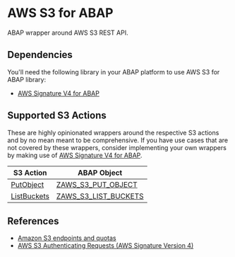 # AWS S3 for ABAP

ABAP wrapper around AWS S3 REST API.

## Dependencies
You'll need the following library in your ABAP platform to use AWS S3 for ABAP library:

+ [AWS Signature V4 for ABAP](https://github.com/tmhew/abap-aws-sigv4)

## Supported S3 Actions

These are highly opinionated wrappers around the respective S3 actions and by no mean meant to be comprehensive. If you have use cases that are not covered by these wrappers, consider implementing your own wrappers by making use of [AWS Signature V4 for ABAP](https://github.com/tmhew/abap-aws-sigv4).

| S3 Action | ABAP Object |
|-----------|-------------|
| [PutObject](https://docs.aws.amazon.com/AmazonS3/latest/API/API_PutObject.html) | [ZAWS_S3_PUT_OBJECT](https://github.com/tmhew/abap-aws-s3/blob/main/src/zaws_s3_put_object.clas.abap) |
| [ListBuckets](https://docs.aws.amazon.com/AmazonS3/latest/API/API_ListBuckets.html) | [ZAWS_S3_LIST_BUCKETS](https://github.com/tmhew/abap-aws-s3/blob/main/src/zaws_s3_list_buckets.clas.abap) |

## References

+ [Amazon S3 endpoints and quotas](https://docs.aws.amazon.com/general/latest/gr/s3.html)
+ [AWS S3 Authenticating Requests (AWS Signature Version 4)](https://docs.aws.amazon.com/AmazonS3/latest/API/sig-v4-authenticating-requests.html)
